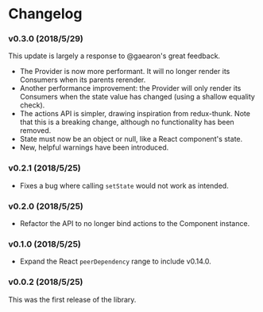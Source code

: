 # Changelog

### v0.3.0 (2018/5/29)

This update is largely a response to @gaearon's great feedback.

* The Provider is now more performant. It will no longer render its Consumers
  when its parents rerender.
* Another performance improvement: the Provider will only render its Consumers
  when the state value has changed (using a shallow equality check).
* The actions API is simpler, drawing inspiration from redux-thunk. Note that
  this is a breaking change, although no functionality has been removed.
* State must now be an object or null, like a React component's state.
* New, helpful warnings have been introduced.

### v0.2.1 (2018/5/25)

* Fixes a bug where calling `setState` would not work as intended.

### v0.2.0 (2018/5/25)

* Refactor the API to no longer bind actions to the Component instance.

### v0.1.0 (2018/5/25)

* Expand the React `peerDependency` range to include v0.14.0.

### v0.0.2 (2018/5/25)

This was the first release of the library.
